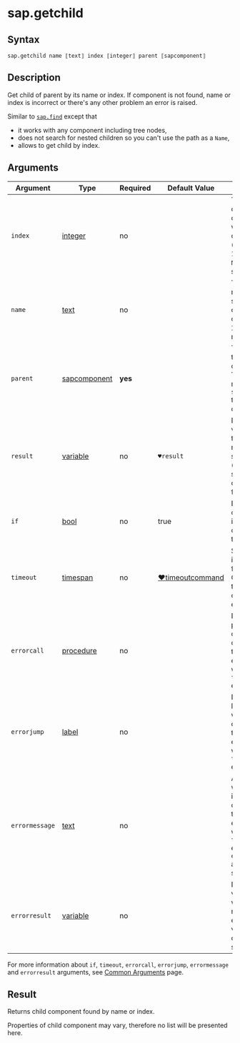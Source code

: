 ﻿# sap.getchild

## Syntax

```G1ANT
sap.getchild name ⟦text⟧ index ⟦integer⟧ parent ⟦sapcomponent⟧
```

## Description
Get child of parent by its name or index. If component is not found, name or index is incorrect
or there's any other problem an error is raised.

Similar to [`sap.find`](SAPFindCommand.md) except that 
* it works with any component including tree nodes, 
* does not search for nested children so you can't use the path as a `Name`,
* allows to get child by index.

## Arguments

| Argument         | Type                                                              | Required | Default Value   | Description                                                  |
| ---------------- | ----------------------------------------------------------------- | -------- | --------------- | ------------------------------------------------------------ |
| `index`          | [integer](../../G1ANT.Language/Structures/IntegerStructure.md)   | no       |                 | The index of child component within parent's children (starting from 1). `Index` or `Name` must be set. |
| `name`          | [text](../../G1ANT.Language/Structures/TextStructure.md)          | no       |                 | The name or relative slash-separated path of child component. `Index` or `Name` must be set. |
| `parent`        | [sapcomponent](../../../Structures/SapComponentStructure.md)      | **yes**  |                | The component that is a parent of children. This parameter must contain `sapcomponent` that is a container. |
| `result`        | [variable](../../G1ANT.Language/Structures/VariableStructure.md)  | no       | `♥result`     | Name of a variable where the command's result will be stored ([sapcomponent](../../Structures/SapComponentStructure.md) structure with component found). |
| `if`            | [bool](../../G1ANT.Language/Structures/BooleanStructure.md)        | no       | true           | Executes the command only if a specified condition is true. |
| `timeout`       | [timespan](../../G1ANT.Language/Structures/TimeSpanStructure.md)  | no       | [♥timeoutcommand](../../G1ANT.Addon.Core/Variables/TimeoutCommandVariable.md) | Specifies time in milliseconds for G1ANT.Robot to wait for the command to be executed. |
| `errorcall`    | [procedure](../../G1ANT.Language/Structures/ProcedureStructure.md) | no       |                | Name of a procedure to call when the command throws an exception or when a given `timeout` expires. |
| `errorjump`    | [label](../../G1ANT.Language/Structures/LabelStructure.md)         | no       |                | Name of the label to jump to when the command throws an exception or when a given `timeout` expires. |
| `errormessage` | [text](../../G1ANT.Language/Structures/TextStructure.md)           | no       |                | A message that will be shown in case the command throws an exception or when a given `timeout` expires, and no `errorjump` argument is specified. |
| `errorresult`  | [variable](../../G1ANT.Language/Structures/VariableStructure.md)   | no       |                | Name of a variable that will store the returned exception. The variable will be of [error](../../G1ANT.Language/Structures/ErrorStructure.md) structure. |

For more information about `if`, `timeout`, `errorcall`, `errorjump`, `errormessage`
and `errorresult` arguments, see [Common Arguments](../../../appendices/common-arguments.md) page.


## Result
Returns child component found by name or index.

Properties of child component may vary, therefore no list will be presented here.